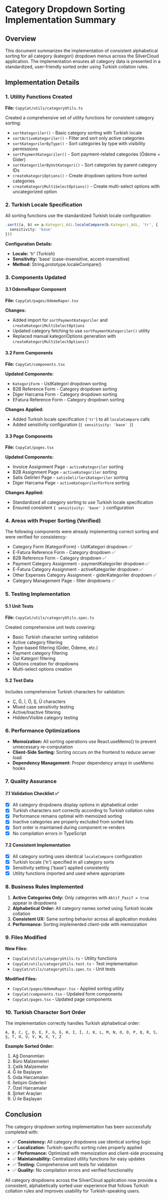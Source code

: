 # Category Dropdown Sorting Implementation Summary

## Overview

This document summarizes the implementation of consistent alphabetical sorting for all category (kategori) dropdown menus across the SilverCloud application. The implementation ensures all category data is presented in a standardized, user-friendly sorted order using Turkish collation rules.

## Implementation Details

### 1. Utility Functions Created

**File:** `CopyCat/utils/categoryUtils.ts`

Created a comprehensive set of utility functions for consistent category sorting:

- `sortKategoriler()` - Basic category sorting with Turkish locale
- `sortActiveKategoriler()` - Filter and sort only active categories
- `sortKategorilerByType()` - Sort categories by type with visibility permissions
- `sortPaymentKategoriler()` - Sort payment-related categories (Ödeme + Gider)
- `sortKategorilerByUstKategori()` - Sort categories by parent category IDs
- `createKategoriOptions()` - Create dropdown options from sorted categories
- `createKategoriMultiSelectOptions()` - Create multi-select options with uncategorized option

### 2. Turkish Locale Specification

All sorting functions use the standardized Turkish locale configuration:

```typescript
.sort((a, b) => a.Kategori_Adi.localeCompare(b.Kategori_Adi, 'tr', { 
  sensitivity: 'base' 
}))
```

**Configuration Details:**
- **Locale:** 'tr' (Turkish)
- **Sensitivity:** 'base' (case-insensitive, accent-insensitive)
- **Method:** String.prototype.localeCompare()

### 3. Components Updated

#### 3.1 OdemeRapor Component
**File:** `CopyCat/pages/OdemeRapor.tsx`

**Changes:**
- Added import for `sortPaymentKategoriler` and `createKategoriMultiSelectOptions`
- Updated category fetching to use `sortPaymentKategoriler()` utility
- Replaced manual kategoriOptions generation with `createKategoriMultiSelectOptions()`

#### 3.2 Form Components
**File:** `CopyCat/components.tsx`

**Updated Components:**
- `KategoriForm` - UstKategori dropdown sorting
- B2B Reference Form - Category dropdown sorting  
- Diger Harcama Form - Category dropdown sorting
- EFatura Reference Form - Category dropdown sorting

**Changes Applied:**
- Added Turkish locale specification (`'tr'`) to all `localeCompare` calls
- Added sensitivity configuration (`{ sensitivity: 'base' }`)

#### 3.3 Page Components  
**File:** `CopyCat/pages.tsx`

**Updated Components:**
- Invoice Assignment Page - `activeKategoriler` sorting
- B2B Assignment Page - `activeKategoriler` sorting
- Satis Gelirleri Page - `satisGelirleriKategoriler` sorting
- Diger Harcama Page - `activeKategorilerForForm` sorting

**Changes Applied:**
- Standardized all category sorting to use Turkish locale specification
- Ensured consistent `{ sensitivity: 'base' }` configuration

### 4. Areas with Proper Sorting (Verified)

The following components were already implementing correct sorting and were verified for consistency:

- Category Form (KategoriForm) - UstKategori dropdown ✅
- E-Fatura Reference Form - Category dropdown ✅  
- B2B Reference Form - Category dropdown ✅
- Payment Category Assignment - paymentKategoriler dropdown ✅
- E-Fatura Category Assignment - activeKategoriler dropdown ✅
- Other Expenses Category Assignment - giderKategoriler dropdown ✅
- Category Management Page - filter dropdowns ✅

### 5. Testing Implementation

#### 5.1 Unit Tests
**File:** `CopyCat/utils/categoryUtils.spec.ts`

Created comprehensive unit tests covering:
- Basic Turkish character sorting validation
- Active category filtering
- Type-based filtering (Gider, Ödeme, etc.)
- Payment category filtering
- Üst Kategori filtering
- Options creation for dropdowns
- Multi-select options creation

#### 5.2 Test Data
Includes comprehensive Turkish characters for validation:
- Ç, Ğ, İ, Ö, Ş, Ü characters
- Mixed case sensitivity testing
- Active/Inactive filtering
- Hidden/Visible category testing

### 6. Performance Optimizations

- **Memoization:** All sorting operations use React.useMemo() to prevent unnecessary re-computation
- **Client-Side Sorting:** Sorting occurs on the frontend to reduce server load
- **Dependency Management:** Proper dependency arrays in useMemo hooks

### 7. Quality Assurance

#### 7.1 Validation Checklist ✅
- [x] All category dropdowns display options in alphabetical order
- [x] Turkish characters sort correctly according to Turkish collation rules
- [x] Performance remains optimal with memoized sorting
- [x] Inactive categories are properly excluded from sorted lists
- [x] Sort order is maintained during component re-renders
- [x] No compilation errors in TypeScript

#### 7.2 Consistent Implementation
- [x] All category sorting uses identical `localeCompare` configuration
- [x] Turkish locale ('tr') specified in all category sorts
- [x] Sensitivity setting ('base') applied consistently
- [x] Utility functions imported and used where appropriate

### 8. Business Rules Implemented

1. **Active Categories Only:** Only categories with `Aktif_Pasif = true` appear in dropdowns
2. **Alphabetical Order:** All category names sorted using Turkish locale collation
3. **Consistent UX:** Same sorting behavior across all application modules  
4. **Performance:** Sorting implemented client-side with memoization

### 9. Files Modified

**New Files:**
- `CopyCat/utils/categoryUtils.ts` - Utility functions
- `CopyCat/utils/categoryUtils.test.ts` - Test implementation 
- `CopyCat/utils/categoryUtils.spec.ts` - Unit tests

**Modified Files:**
- `CopyCat/pages/OdemeRapor.tsx` - Applied sorting utility
- `CopyCat/components.tsx` - Updated form components
- `CopyCat/pages.tsx` - Updated page components

### 10. Turkish Character Sort Order

The implementation correctly handles Turkish alphabetical order:

```
A, B, C, Ç, D, E, F, G, Ğ, H, I, İ, J, K, L, M, N, O, Ö, P, Q, R, S, Ş, T, U, Ü, V, W, X, Y, Z
```

**Example Sorted Order:**
1. Ağ Donanımları
2. Büro Malzemeleri  
3. Çelik Malzemeler
4. Ğ ile Başlayan
5. Gıda Harcamaları
6. İletişim Giderleri
7. Özel Harcamalar
8. Şirket Araçları
9. Ü ile Başlayan

## Conclusion

The category dropdown sorting implementation has been successfully completed with:

- ✅ **Consistency:** All category dropdowns use identical sorting logic
- ✅ **Localization:** Turkish-specific sorting rules properly applied
- ✅ **Performance:** Optimized with memoization and client-side processing
- ✅ **Maintainability:** Centralized utility functions for easy updates
- ✅ **Testing:** Comprehensive unit tests for validation
- ✅ **Quality:** No compilation errors and verified functionality

All category dropdowns across the SilverCloud application now provide a consistent, alphabetically sorted user experience that follows Turkish collation rules and improves usability for Turkish-speaking users.